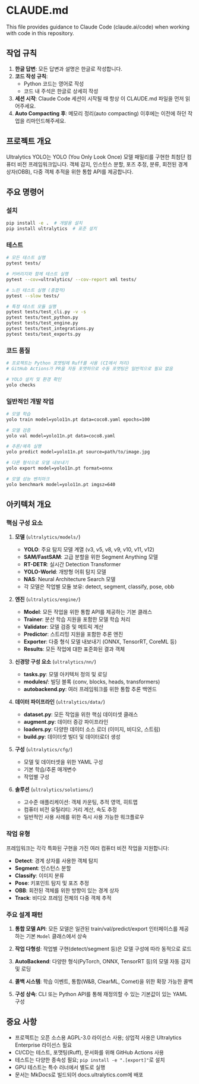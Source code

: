# CLAUDE.md

This file provides guidance to Claude Code (claude.ai/code) when working with code in this repository.

## 작업 규칙

1. **한글 답변**: 모든 답변과 설명은 한글로 작성합니다.
2. **코드 작성 규칙**: 
   - Python 코드는 영어로 작성
   - 코드 내 주석은 한글로 상세히 작성
3. **세션 시작**: Claude Code 세션이 시작될 때 항상 이 CLAUDE.md 파일을 먼저 읽어주세요.
4. **Auto Compacting 후**: 메모리 정리(auto compacting) 이후에는 이전에 하던 작업을 리마인드해주세요.

## 프로젝트 개요

Ultralytics YOLO는 YOLO (You Only Look Once) 모델 패밀리를 구현한 최첨단 컴퓨터 비전 프레임워크입니다. 객체 감지, 인스턴스 분할, 포즈 추정, 분류, 회전된 경계 상자(OBB), 다중 객체 추적을 위한 통합 API를 제공합니다.

## 주요 명령어

### 설치
```bash
pip install -e .  # 개발용 설치
pip install ultralytics  # 표준 설치
```

### 테스트
```bash
# 모든 테스트 실행
pytest tests/

# 커버리지와 함께 테스트 실행
pytest --cov=ultralytics/ --cov-report xml tests/

# 느린 테스트 실행 (종합적)
pytest --slow tests/

# 특정 테스트 모듈 실행
pytest tests/test_cli.py -v -s
pytest tests/test_python.py
pytest tests/test_engine.py
pytest tests/test_integrations.py
pytest tests/test_exports.py
```

### 코드 품질
```bash
# 프로젝트는 Python 포맷팅에 Ruff를 사용 (CI에서 처리)
# GitHub Actions가 PR을 자동 포맷하므로 수동 포맷팅은 일반적으로 필요 없음

# YOLO 설치 및 환경 확인
yolo checks
```

### 일반적인 개발 작업
```bash
# 모델 학습
yolo train model=yolo11n.pt data=coco8.yaml epochs=100

# 모델 검증
yolo val model=yolo11n.pt data=coco8.yaml

# 추론/예측 실행
yolo predict model=yolo11n.pt source=path/to/image.jpg

# 다른 형식으로 모델 내보내기
yolo export model=yolo11n.pt format=onnx

# 모델 성능 벤치마크
yolo benchmark model=yolo11n.pt imgsz=640
```

## 아키텍처 개요

### 핵심 구성 요소

1. **모델** (`ultralytics/models/`)
   - **YOLO**: 주요 탐지 모델 계열 (v3, v5, v8, v9, v10, v11, v12)
   - **SAM/FastSAM**: 고급 분할을 위한 Segment Anything 모델
   - **RT-DETR**: 실시간 Detection Transformer
   - **YOLO-World**: 개방형 어휘 탐지 모델
   - **NAS**: Neural Architecture Search 모델
   - 각 모델은 작업별 모듈 보유: detect, segment, classify, pose, obb

2. **엔진** (`ultralytics/engine/`)
   - **Model**: 모든 작업을 위한 통합 API를 제공하는 기본 클래스
   - **Trainer**: 분산 학습 지원을 포함한 모델 학습 처리
   - **Validator**: 모델 검증 및 메트릭 계산
   - **Predictor**: 스트리밍 지원을 포함한 추론 엔진
   - **Exporter**: 다중 형식 모델 내보내기 (ONNX, TensorRT, CoreML 등)
   - **Results**: 모든 작업에 대한 표준화된 결과 객체

3. **신경망 구성 요소** (`ultralytics/nn/`)
   - **tasks.py**: 모델 아키텍처 정의 및 로딩
   - **modules/**: 빌딩 블록 (conv, blocks, heads, transformers)
   - **autobackend.py**: 여러 프레임워크를 위한 통합 추론 백엔드

4. **데이터 파이프라인** (`ultralytics/data/`)
   - **dataset.py**: 모든 작업을 위한 핵심 데이터셋 클래스
   - **augment.py**: 데이터 증강 파이프라인
   - **loaders.py**: 다양한 데이터 소스 로더 (이미지, 비디오, 스트림)
   - **build.py**: 데이터셋 빌더 및 데이터로더 생성

5. **구성** (`ultralytics/cfg/`)
   - 모델 및 데이터셋을 위한 YAML 구성
   - 기본 학습/추론 매개변수
   - 작업별 구성

6. **솔루션** (`ultralytics/solutions/`)
   - 고수준 애플리케이션: 객체 카운팅, 추적 영역, 히트맵
   - 컴퓨터 비전 유틸리티: 거리 계산, 속도 추정
   - 일반적인 사용 사례를 위한 즉시 사용 가능한 워크플로우

### 작업 유형

프레임워크는 각각 특화된 구현을 가진 여러 컴퓨터 비전 작업을 지원합니다:
- **Detect**: 경계 상자를 사용한 객체 탐지
- **Segment**: 인스턴스 분할
- **Classify**: 이미지 분류
- **Pose**: 키포인트 탐지 및 포즈 추정
- **OBB**: 회전된 객체를 위한 방향이 있는 경계 상자
- **Track**: 비디오 프레임 전체의 다중 객체 추적

### 주요 설계 패턴

1. **통합 모델 API**: 모든 모델은 일관된 train/val/predict/export 인터페이스를 제공하는 기본 `Model` 클래스에서 상속

2. **작업 다형성**: 작업별 구현(detect/segment 등)은 모델 구성에 따라 동적으로 로드

3. **AutoBackend**: 다양한 형식(PyTorch, ONNX, TensorRT 등)의 모델 자동 감지 및 로딩

4. **콜백 시스템**: 학습 이벤트, 통합(W&B, ClearML, Comet)을 위한 확장 가능한 콜백

5. **구성 상속**: CLI 또는 Python API를 통해 재정의할 수 있는 기본값이 있는 YAML 구성

## 중요 사항

- 프로젝트는 오픈 소스용 AGPL-3.0 라이선스 사용; 상업적 사용은 Ultralytics Enterprise 라이선스 필요
- CI/CD는 테스트, 포맷팅(Ruff), 문서화를 위해 GitHub Actions 사용
- 테스트는 다양한 종속성 필요; `pip install -e ".[export]"`로 설치
- GPU 테스트는 특수 러너에서 별도로 실행
- 문서는 MkDocs로 빌드되어 docs.ultralytics.com에 배포